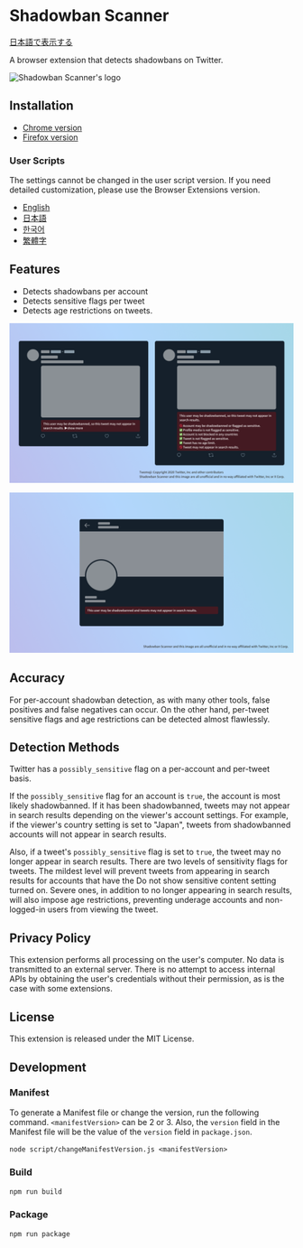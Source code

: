 # Shadowban Scanner

[日本語で表示する](README_ja.md)

A browser extension that detects shadowbans on Twitter.

![Shadowban Scanner's logo](doc/image/logo.png)

## Installation

- [Chrome version](https://chrome.google.com/webstore/detail/enlganfikppbjhabhkkilafmkhifadjd/)
- [Firefox version](https://addons.mozilla.org/firefox/addon/shadowban-scanner/)

### User Scripts

The settings cannot be changed in the user script version. If you need detailed customization, please use the Browser Extensions version.

- [English](https://raw.githubusercontent.com/Robot-Inventor/shadowban-scanner/main/userScript/en.user.js)
- [日本語](https://raw.githubusercontent.com/Robot-Inventor/shadowban-scanner/main/userScript/ja.user.js)
- [한국어](https://raw.githubusercontent.com/Robot-Inventor/shadowban-scanner/main/userScript/ko.user.js)
- [繁體字](https://raw.githubusercontent.com/Robot-Inventor/shadowban-scanner/main/userScript/zh-tw.user.js)

## Features

- Detects shadowbans per account
- Detects sensitive flags per tweet
- Detects age restrictions on tweets.

![Screenshot of per-account shadowban detection](doc/image/screenshot2_en.png)

![Screenshot of per-tweet shadowban detection](doc/image/screenshot1_en.png)

## Accuracy

For per-account shadowban detection, as with many other tools, false positives and false negatives can occur. On the other hand, per-tweet sensitive flags and age restrictions can be detected almost flawlessly.

## Detection Methods

Twitter has a ``possibly_sensitive`` flag on a per-account and per-tweet basis.

If the ``possibly_sensitive`` flag for an account is ``true``, the account is most likely shadowbanned. If it has been shadowbanned, tweets may not appear in search results depending on the viewer's account settings. For example, if the viewer's country setting is set to "Japan", tweets from shadowbanned accounts will not appear in search results.

Also, if a tweet's ``possibly_sensitive`` flag is set to ``true``, the tweet may no longer appear in search results. There are two levels of sensitivity flags for tweets. The mildest level will prevent tweets from appearing in search results for accounts that have the Do not show sensitive content setting turned on. Severe ones, in addition to no longer appearing in search results, will also impose age restrictions, preventing underage accounts and non-logged-in users from viewing the tweet.

## Privacy Policy

This extension performs all processing on the user's computer. No data is transmitted to an external server. There is no attempt to access internal APIs by obtaining the user's credentials without their permission, as is the case with some extensions.

## License

This extension is released under the MIT License.

## Development

### Manifest

To generate a Manifest file or change the version, run the following command. ``<manifestVersion>`` can be 2 or 3. Also, the ``version`` field in the Manifest file will be the value of the ``version`` field in ``package.json``.

```console
node script/changeManifestVersion.js <manifestVersion>
```

### Build

```console
npm run build
```

### Package

```console
npm run package
```
